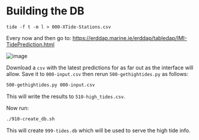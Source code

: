 # Building the DB

```
tide -f t -m l > 000-XTide-Stations.csv
```
Every now and then go to:
  https://erddap.marine.ie/erddap/tabledap/IMI-TidePrediction.html

![image](https://user-images.githubusercontent.com/58846/164282272-6012d3db-264e-47aa-bbfc-054e74adaa15.png)

Download a `csv` with the latest predictions for as far out as the interface will allow. Save it to
`000-input.csv` then rerun `500-gethightides.py` as follows:
```sh
500-gethightides.py 000-input.csv
```

This will write the results to `510-high_tides.csv`.

Now run:
```sh
./910-create_db.sh
```
This will create `999-tides.db` which will be used to serve the high tide info.


